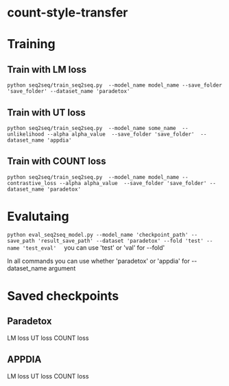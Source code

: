 # count-style-transfer





# Training

## Train with LM loss

`python seq2seq/train_seq2seq.py  --model_name model_name --save_folder 'save_folder' --dataset_name 'paradetox'
`

## Train with UT loss
`
python seq2seq/train_seq2seq.py  --model_name some_name  --unlikelihood --alpha alpha_value  --save_folder 'save_folder'  --dataset_name 'appdia'
`
## Train with COUNT loss

`
python seq2seq/train_seq2seq.py  --model_name model_name --contrastive_loss --alpha alpha_value  --save_folder 'save_folder' --dataset_name 'paradetox'
`

# Evalutaing 


`python eval_seq2seq_model.py --model_name 'checkpoint_path' --save_path 'result_save_path' --dataset 'paradetox' --fold 'test' --name 'test_eval' 
`
you can use 'test' or 'val' for --fold'

In all commands you can use whether 'paradetox' or  'appdia' for --dataset_name argument


# Saved checkpoints

## Paradetox
LM loss
UT loss
COUNT loss

## APPDIA
LM loss
UT loss
COUNT loss
